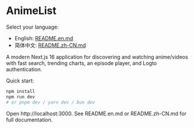 # AnimeList

Select your language:
- English: [README.en.md](https://github.com/Austin-152/AnimeList/blob/main/README.en.md)
- 简体中文: [README.zh-CN.md](https://github.com/Austin-152/AnimeList/blob/main/README.zh-CN.md)

A modern Next.js 16 application for discovering and watching anime/videos with fast search, trending charts, an episode player, and Logto authentication.

Quick start:

```bash
npm install
npm run dev
# or pnpm dev / yarn dev / bun dev
```

Open http://localhost:3000. See README.en.md or README.zh-CN.md for full documentation.
